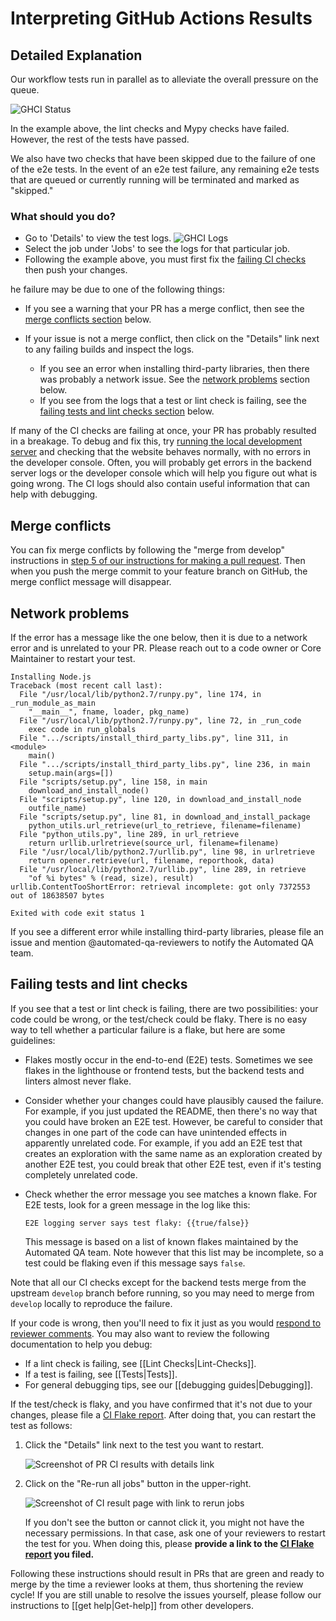 # Interpreting GitHub Actions Results

## Detailed Explanation

Our workflow tests run in parallel as to alleviate the overall pressure on the queue.

  ![GHCI Status](images/ghciSample.png)

In the example above, the lint checks and Mypy checks have failed. However, the rest of the tests have passed.

We also have two checks that have been skipped due to the failure of one of the e2e tests. In the event of an e2e test failure, any remaining e2e tests that are queued or currently running will be terminated and marked as "skipped."

### What should you do?

- Go to 'Details' to view the test logs.
![GHCI Logs](images/githubActionsLogs.png)
- Select the job under 'Jobs' to see the logs for that particular job.
- Following the example above, you must first fix the [failing CI checks](https://github.com/oppia/oppia/wiki/If-CI-checks-fail-on-your-PR#failing-tests-and-lint-checks) then push your changes.

he failure may be due to one of the following things:

* If you see a warning that your PR has a merge conflict, then see the [merge conflicts section](#merge-conflicts) below.
* If your issue is not a merge conflict, then click on the "Details" link next to any failing builds and inspect the logs.

  * If you see an error when installing third-party libraries, then there was probably a network issue. See the [network problems](#network-problems) section below.
  * If you see from the logs that a test or lint check is failing, see the [failing tests and lint checks section](#failing-tests-and-lint-checks) below.

If many of the CI checks are failing at once, your PR has probably resulted in a breakage. To debug and fix this, try [running the local development server](https://github.com/oppia/oppia/wiki/Installing-Oppia-%28Mac-OS%3B-Python-3%29#running-oppia-on-a-development-server) and checking that the website behaves normally, with no errors in the developer console. Often, you will probably get errors in the backend server logs or the developer console which will help you figure out what is going wrong. The CI logs should also contain useful information that can help with debugging.

## Merge conflicts

You can fix merge conflicts by following the "merge from develop" instructions in  [step 5 of our instructions for making a pull request](https://github.com/oppia/oppia/wiki/Rules-for-making-PRs#step-5-address-review-comments-until-all-reviewers-approve). Then when you push the merge commit to your feature branch on GitHub, the merge conflict message will disappear.

## Network problems

If the error has a message like the one below, then it is due to a network error and is unrelated to your PR. Please reach out to a code owner or Core Maintainer to restart your test.

```text
Installing Node.js
Traceback (most recent call last):
  File "/usr/local/lib/python2.7/runpy.py", line 174, in _run_module_as_main
    "__main__", fname, loader, pkg_name)
  File "/usr/local/lib/python2.7/runpy.py", line 72, in _run_code
    exec code in run_globals
  File ".../scripts/install_third_party_libs.py", line 311, in <module>
    main()
  File ".../scripts/install_third_party_libs.py", line 236, in main
    setup.main(args=[])
  File "scripts/setup.py", line 158, in main
    download_and_install_node()
  File "scripts/setup.py", line 120, in download_and_install_node
    outfile_name)
  File "scripts/setup.py", line 81, in download_and_install_package
    python_utils.url_retrieve(url_to_retrieve, filename=filename)
  File "python_utils.py", line 289, in url_retrieve
    return urllib.urlretrieve(source_url, filename=filename)
  File "/usr/local/lib/python2.7/urllib.py", line 98, in urlretrieve
    return opener.retrieve(url, filename, reporthook, data)
  File "/usr/local/lib/python2.7/urllib.py", line 289, in retrieve
    "of %i bytes" % (read, size), result)
urllib.ContentTooShortError: retrieval incomplete: got only 7372553 out of 18638507 bytes

Exited with code exit status 1
```

If you see a different error while installing third-party libraries, please file an issue and mention @automated-qa-reviewers to notify the Automated QA team.

## Failing tests and lint checks

If you see that a test or lint check is failing, there are two possibilities: your code could be wrong, or the test/check could be flaky. There is no easy way to tell whether a particular failure is a flake, but here are some guidelines:

* Flakes mostly occur in the end-to-end (E2E) tests. Sometimes we see flakes in the lighthouse or frontend tests, but the backend tests and linters almost never flake.
* Consider whether your changes could have plausibly caused the failure. For example, if you just updated the README, then there's no way that you could have broken an E2E test. However, be careful to consider that changes in one part of the code can have unintended effects in apparently unrelated code. For example, if you add an E2E test that creates an exploration with the same name as an exploration created by another E2E test, you could break that other E2E test, even if it's testing completely unrelated code.
* Check whether the error message you see matches a known flake. For E2E tests, look for a green message in the log like this:

  ```text
  E2E logging server says test flaky: {{true/false}}
  ```

  This message is based on a list of known flakes maintained by the Automated QA team. Note however that this list may be incomplete, so a test could be flaking even if this message says `false`.

Note that all our CI checks except for the backend tests merge from the upstream `develop` branch before running, so you may need to merge from `develop` locally to reproduce the failure.

If your code is wrong, then you'll need to fix it just as you would [respond to reviewer comments](https://github.com/oppia/oppia/wiki/Rules-for-making-PRs#step-5-address-review-comments-until-all-reviewers-approve). You may also want to review the following documentation to help you debug:

* If a lint check is failing, see [[Lint Checks|Lint-Checks]].
* If a test is failing, see [[Tests|Tests]].
* For general debugging tips, see our [[debugging guides|Debugging]].

If the test/check is flaky, and you have confirmed that it's not due to your changes, please file a [CI Flake report](https://github.com/oppia/oppia/issues/new?assignees=&labels=triage+needed%2Cbug&projects=&template=3_ci_error_template.yml&title=%5BFlake%5D%3A+). After doing that, you can restart the test as follows:

1. Click the "Details" link next to the test you want to restart.

   ![Screenshot of PR CI results with details link](images/prCiResults.png)

2. Click on the "Re-run all jobs" button in the upper-right.

   ![Screenshot of CI result page with link to rerun jobs](images/rerunCI.png)

   If you don't see the button or cannot click it, you might not have the necessary permissions. In that case, ask one of your reviewers to restart the test for you. When doing this, please **provide a link to the [CI Flake report](https://github.com/oppia/oppia/issues/new?assignees=&labels=triage+needed%2Cbug&projects=&template=3_ci_error_template.yml&title=%5BFlake%5D%3A+) you filed.**

Following these instructions should result in PRs that are green and ready to merge by the time a reviewer looks at them, thus shortening the review cycle! If you are still unable to resolve the issues yourself, please follow our instructions to [[get help|Get-help]] from other developers.

